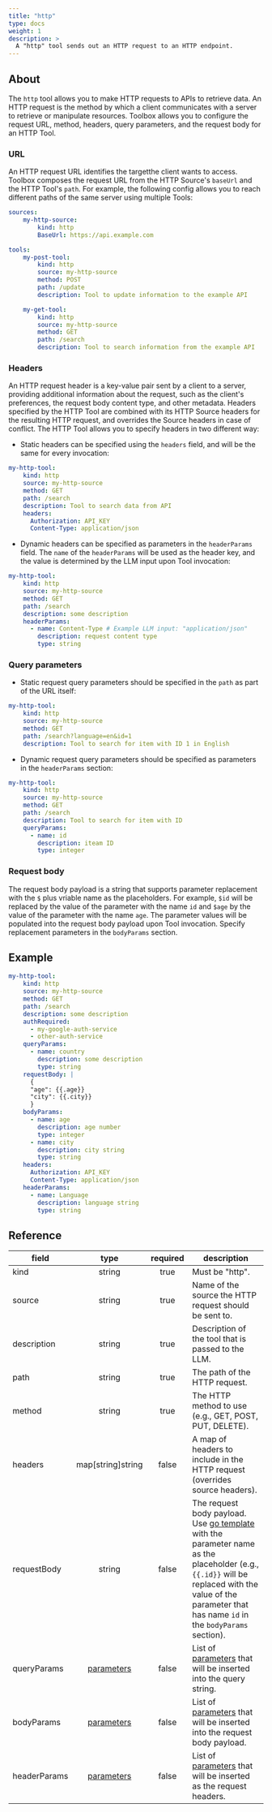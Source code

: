 ```yaml
---
title: "http"
type: docs
weight: 1
description: > 
  A "http" tool sends out an HTTP request to an HTTP endpoint.
---
```



## About

The `http` tool allows you to make HTTP requests to APIs to retrieve data.
An HTTP request is the method by which a client communicates with a server to retrieve or manipulate resources.
Toolbox allows you to configure the request URL, method, headers, query parameters, and the request body for an HTTP Tool.

### URL

An HTTP request URL identifies the targetthe client wants to access.
Toolbox composes the request URL from the HTTP Source's `baseUrl` and the HTTP Tool's `path`.
For example, the following config allows you to reach different paths of the same server using multiple Tools:

```yaml
sources:
    my-http-source:
        kind: http
        BaseUrl: https://api.example.com

tools:
    my-post-tool:
        kind: http
        source: my-http-source
        method: POST
        path: /update
        description: Tool to update information to the example API

    my-get-tool:
        kind: http
        source: my-http-source
        method: GET
        path: /search
        description: Tool to search information from the example API

```

### Headers

An HTTP request header is a key-value pair sent by a client to a server, providing additional information about the request, such as the client's preferences, the request body content type, and other metadata.
Headers specified by the HTTP Tool are combined with its HTTP Source headers for the resulting HTTP request, and overrides the Source headers in case of conflict.
The HTTP Tool allows you to specify headers in two different way:

- Static headers can be specified using the `headers` field, and will be the same for every invocation:

```yaml
my-http-tool:
    kind: http
    source: my-http-source
    method: GET
    path: /search
    description: Tool to search data from API
    headers:
      Authorization: API_KEY
      Content-Type: application/json
```

- Dynamic headers can be specified as parameters in the `headerParams` field. The `name` of the `headerParams` will be used as the header key, and the value is determined by the LLM input upon Tool invocation:

```yaml
my-http-tool:
    kind: http
    source: my-http-source
    method: GET
    path: /search
    description: some description
    headerParams:
      - name: Content-Type # Example LLM input: "application/json"
        description: request content type
        type: string
```

### Query parameters

- Static request query parameters should be specified in the `path` as part of the URL itself:

```yaml
my-http-tool:
    kind: http
    source: my-http-source
    method: GET
    path: /search?language=en&id=1
    description: Tool to search for item with ID 1 in English
```

- Dynamic request query parameters should be specified as parameters in the `headerParams` section:

```yaml
my-http-tool:
    kind: http
    source: my-http-source
    method: GET
    path: /search
    description: Tool to search for item with ID
    queryParams:
      - name: id
        description: iteam ID
        type: integer
```

### Request body

The request body payload is a string that supports parameter replacement with the `$` plus vriable name as the placeholders.
For example, `$id` will be replaced by the value of the parameter with the name `id` and `$age` by the value of the parameter with the name `age`. The parameter values will be populated into the request body payload upon Tool invocation.
Specify replacement parameters in the `bodyParams` section.

## Example

```yaml
my-http-tool:
    kind: http
    source: my-http-source
    method: GET
    path: /search
    description: some description
    authRequired:
      - my-google-auth-service
      - other-auth-service
    queryParams:
      - name: country
        description: some description
        type: string
    requestBody: |
      {
      "age": {{.age}}
      "city": {{.city}}
      }
    bodyParams:
      - name: age
        description: age number
        type: integer
      - name: city
        description: city string
        type: string
    headers:
      Authorization: API_KEY
      Content-Type: application/json
    headerParams:
      - name: Language
        description: language string
        type: string
```

## Reference

| **field**    |                  **type**                  | **required** | **description**                                                                                                                                                                                                                             |
|--------------|:------------------------------------------:|:------------:|---------------------------------------------------------------------------------------------------------------------------------------------------------------------------------------------------------------------------------------------|
| kind         |                   string                   |     true     | Must be "http".                                                                                                                                                                                                                             |
| source       |                   string                   |     true     | Name of the source the HTTP request should be sent to.                                                                                                                                                                                      |
| description  |                   string                   |     true     | Description of the tool that is passed to the LLM.                                                                                                                                                                                          |
| path         |                   string                   |     true     | The path of the HTTP request.                                                                                                                                                                                                               |
| method       |                   string                   |     true     | The HTTP method to use (e.g., GET, POST, PUT, DELETE).                                                                                                                                                                                      |
| headers      |             map[string]string              |    false     | A map of headers to include in the HTTP request (overrides source headers).                                                                                                                                                                 |
| requestBody  |                   string                   |    false     | The request body payload. Use [go template](https://pkg.go.dev/text/template) with the parameter name as the placeholder (e.g., `{{.id}}` will be replaced with the value of the parameter that has name `id` in the `bodyParams` section). |
| queryParams  | [parameters](_index#specifying-parameters) |    false     | List of [parameters](_index#specifying-parameters) that will be inserted into the query string.                                                                                                                                             |
| bodyParams   | [parameters](_index#specifying-parameters) |    false     | List of [parameters](_index#specifying-parameters) that will be inserted into the request body payload.                                                                                                                                     |
| headerParams | [parameters](_index#specifying-parameters) |    false     | List of [parameters](_index#specifying-parameters) that will be inserted as the request headers.                                                                                                                                            |
